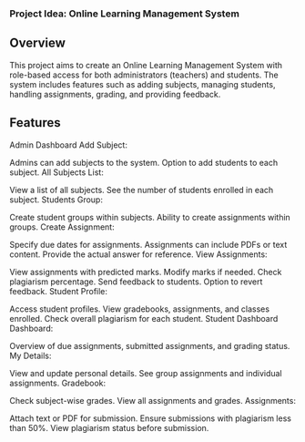 
### Project Idea: Online Learning Management System
## Overview
This project aims to create an Online Learning Management System with role-based access for both administrators (teachers) and students. The system includes features such as adding subjects, managing students, handling assignments, grading, and providing feedback.

## Features
Admin Dashboard
Add Subject:

Admins can add subjects to the system.
Option to add students to each subject.
All Subjects List:

View a list of all subjects.
See the number of students enrolled in each subject.
Students Group:

Create student groups within subjects.
Ability to create assignments within groups.
Create Assignment:

Specify due dates for assignments.
Assignments can include PDFs or text content.
Provide the actual answer for reference.
View Assignments:

View assignments with predicted marks.
Modify marks if needed.
Check plagiarism percentage.
Send feedback to students.
Option to revert feedback.
Student Profile:

Access student profiles.
View gradebooks, assignments, and classes enrolled.
Check overall plagiarism for each student.
Student Dashboard
Dashboard:

Overview of due assignments, submitted assignments, and grading status.
My Details:

View and update personal details.
See group assignments and individual assignments.
Gradebook:

Check subject-wise grades.
View all assignments and grades.
Assignments:

Attach text or PDF for submission.
Ensure submissions with plagiarism less than 50%.
View plagiarism status before submission.
